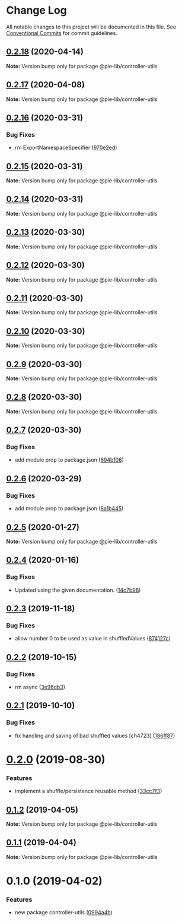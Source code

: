 # Change Log

All notable changes to this project will be documented in this file.
See [Conventional Commits](https://conventionalcommits.org) for commit guidelines.

## [0.2.18](https://github.com/pie-framework/pie-lib/compare/@pie-lib/controller-utils@0.2.17...@pie-lib/controller-utils@0.2.18) (2020-04-14)

**Note:** Version bump only for package @pie-lib/controller-utils





## [0.2.17](https://github.com/pie-framework/pie-lib/compare/@pie-lib/controller-utils@0.2.16...@pie-lib/controller-utils@0.2.17) (2020-04-08)

**Note:** Version bump only for package @pie-lib/controller-utils





## [0.2.16](https://github.com/pie-framework/pie-lib/compare/@pie-lib/controller-utils@0.2.15...@pie-lib/controller-utils@0.2.16) (2020-03-31)


### Bug Fixes

* rm ExportNamespaceSpecifier ([970e2ed](https://github.com/pie-framework/pie-lib/commit/970e2ed))





## [0.2.15](https://github.com/pie-framework/pie-lib/compare/@pie-lib/controller-utils@0.2.14...@pie-lib/controller-utils@0.2.15) (2020-03-31)

**Note:** Version bump only for package @pie-lib/controller-utils





## [0.2.14](https://github.com/pie-framework/pie-lib/compare/@pie-lib/controller-utils@0.2.13...@pie-lib/controller-utils@0.2.14) (2020-03-31)

**Note:** Version bump only for package @pie-lib/controller-utils





## [0.2.13](https://github.com/pie-framework/pie-lib/compare/@pie-lib/controller-utils@0.2.12...@pie-lib/controller-utils@0.2.13) (2020-03-30)

**Note:** Version bump only for package @pie-lib/controller-utils





## [0.2.12](https://github.com/pie-framework/pie-lib/compare/@pie-lib/controller-utils@0.2.11...@pie-lib/controller-utils@0.2.12) (2020-03-30)

**Note:** Version bump only for package @pie-lib/controller-utils





## [0.2.11](https://github.com/pie-framework/pie-lib/compare/@pie-lib/controller-utils@0.2.10...@pie-lib/controller-utils@0.2.11) (2020-03-30)

**Note:** Version bump only for package @pie-lib/controller-utils





## [0.2.10](https://github.com/pie-framework/pie-lib/compare/@pie-lib/controller-utils@0.2.9...@pie-lib/controller-utils@0.2.10) (2020-03-30)

**Note:** Version bump only for package @pie-lib/controller-utils





## [0.2.9](https://github.com/pie-framework/pie-lib/compare/@pie-lib/controller-utils@0.2.8...@pie-lib/controller-utils@0.2.9) (2020-03-30)

**Note:** Version bump only for package @pie-lib/controller-utils





## [0.2.8](https://github.com/pie-framework/pie-lib/compare/@pie-lib/controller-utils@0.2.7...@pie-lib/controller-utils@0.2.8) (2020-03-30)

**Note:** Version bump only for package @pie-lib/controller-utils





## [0.2.7](https://github.com/pie-framework/pie-lib/compare/@pie-lib/controller-utils@0.2.6...@pie-lib/controller-utils@0.2.7) (2020-03-30)


### Bug Fixes

* add module prop to package.json ([694b106](https://github.com/pie-framework/pie-lib/commit/694b106))





## [0.2.6](https://github.com/pie-framework/pie-lib/compare/@pie-lib/controller-utils@0.2.5...@pie-lib/controller-utils@0.2.6) (2020-03-29)


### Bug Fixes

* add module prop to package.json ([8a1b445](https://github.com/pie-framework/pie-lib/commit/8a1b445))





## [0.2.5](https://github.com/pie-framework/pie-lib/compare/@pie-lib/controller-utils@0.2.4...@pie-lib/controller-utils@0.2.5) (2020-01-27)

**Note:** Version bump only for package @pie-lib/controller-utils





## [0.2.4](https://github.com/pie-framework/pie-lib/compare/@pie-lib/controller-utils@0.2.3...@pie-lib/controller-utils@0.2.4) (2020-01-16)


### Bug Fixes

* Updated using the given documentation. ([14c7b98](https://github.com/pie-framework/pie-lib/commit/14c7b98))





## [0.2.3](https://github.com/pie-framework/pie-lib/compare/@pie-lib/controller-utils@0.2.2...@pie-lib/controller-utils@0.2.3) (2019-11-18)


### Bug Fixes

* allow number 0 to be used as value in shuffledValues ([874127c](https://github.com/pie-framework/pie-lib/commit/874127c))





## [0.2.2](https://github.com/pie-framework/pie-lib/compare/@pie-lib/controller-utils@0.2.1...@pie-lib/controller-utils@0.2.2) (2019-10-15)


### Bug Fixes

* rm async ([3e96db3](https://github.com/pie-framework/pie-lib/commit/3e96db3))





## [0.2.1](https://github.com/pie-framework/pie-lib/compare/@pie-lib/controller-utils@0.2.0...@pie-lib/controller-utils@0.2.1) (2019-10-10)


### Bug Fixes

* fix handling and saving of bad shuffled values [ch4723] ([186ff87](https://github.com/pie-framework/pie-lib/commit/186ff87))





# [0.2.0](https://github.com/pie-framework/pie-lib/compare/@pie-lib/controller-utils@0.1.2...@pie-lib/controller-utils@0.2.0) (2019-08-30)


### Features

* implement a shuffle/persistence reusable method ([33cc7f3](https://github.com/pie-framework/pie-lib/commit/33cc7f3))





## [0.1.2](https://github.com/pie-framework/pie-lib/compare/@pie-lib/controller-utils@0.1.1...@pie-lib/controller-utils@0.1.2) (2019-04-05)

**Note:** Version bump only for package @pie-lib/controller-utils





## [0.1.1](https://github.com/pie-framework/pie-lib/compare/@pie-lib/controller-utils@0.1.0...@pie-lib/controller-utils@0.1.1) (2019-04-04)

**Note:** Version bump only for package @pie-lib/controller-utils





# 0.1.0 (2019-04-02)


### Features

* new package controller-utils ([0994a4b](https://github.com/pie-framework/pie-lib/commit/0994a4b))
